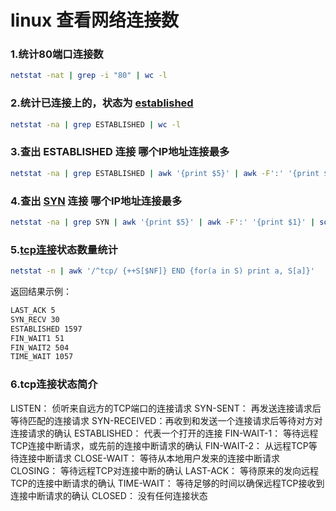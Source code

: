 # linux 查看网络连接数

### 1.统计80端口连接数

```bash
netstat -nat | grep -i "80" | wc -l
```

### 2.统计已连接上的，状态为 [established](https://so.csdn.net/so/search?q=established&spm=1001.2101.3001.7020)

```bash
netstat -na | grep ESTABLISHED | wc -l
```

### 3.查出 ESTABLISHED 连接 哪个IP地址连接最多

```bash
netstat -na | grep ESTABLISHED | awk '{print $5}' | awk -F':' '{print $1}' | sort | uniq -c
```

### 4.查出 [SYN](https://so.csdn.net/so/search?q=SYN&spm=1001.2101.3001.7020) 连接 哪个IP地址连接最多

```bash
netstat -na | grep SYN | awk '{print $5}' | awk -F':' '{print $1}' | sort | uniq -c
```

### 5.[tcp连接](https://so.csdn.net/so/search?q=tcp连接&spm=1001.2101.3001.7020)状态数量统计

```bash
netstat -n | awk '/^tcp/ {++S[$NF]} END {for(a in S) print a, S[a]}'
```

返回结果示例：

```bash
LAST_ACK 5
SYN_RECV 30
ESTABLISHED 1597
FIN_WAIT1 51
FIN_WAIT2 504
TIME_WAIT 1057
```

### 6.tcp连接状态简介

LISTEN： 侦听来自远方的TCP端口的连接请求
SYN-SENT： 再发送连接请求后等待匹配的连接请求
SYN-RECEIVED：再收到和发送一个连接请求后等待对方对连接请求的确认
ESTABLISHED： 代表一个打开的连接
FIN-WAIT-1： 等待远程TCP连接中断请求，或先前的连接中断请求的确认
FIN-WAIT-2： 从远程TCP等待连接中断请求
CLOSE-WAIT： 等待从本地用户发来的连接中断请求
CLOSING： 等待远程TCP对连接中断的确认
LAST-ACK： 等待原来的发向远程TCP的连接中断请求的确认
TIME-WAIT： 等待足够的时间以确保远程TCP接收到连接中断请求的确认
CLOSED： 没有任何连接状态